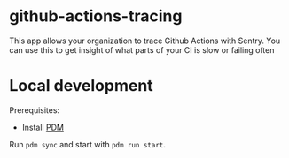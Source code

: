 # github-actions-tracing
This app allows your organization to trace Github Actions with Sentry. You can use this to get insight of what parts of your CI is slow or failing often

# Local development

Prerequisites:
* Install [PDM](https://pdm.fming.dev/#installation)

Run `pdm sync` and start with `pdm run start`.